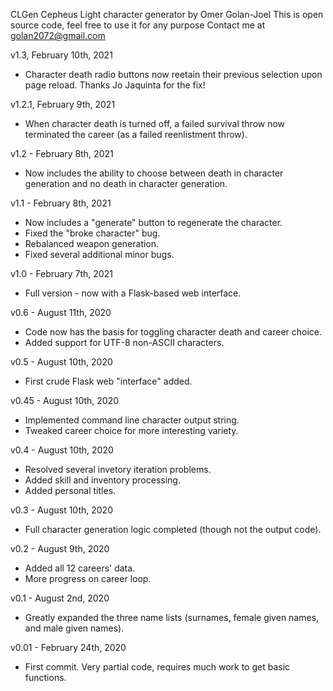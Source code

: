 CLGen
Cepheus Light character generator by Omer Golan-Joel
This is open source code, feel free to use it for any purpose
Contact me at golan2072@gmail.com

v1.3, February 10th, 2021
- Character death radio buttons now reetain their previous selection upon page reload. Thanks Jo Jaquinta for the fix!

v1.2.1, February 9th, 2021
- When character death is turned off, a failed survival throw now terminated the career (as a failed reenlistment throw).

v1.2 - February 8th, 2021
- Now includes the ability to choose between death in character generation and no death in character generation.

v1.1 - February 8th, 2021
- Now includes a "generate" button to regenerate the character.
- Fixed the "broke character" bug.
- Rebalanced weapon generation.
- Fixed several additional minor bugs.

v1.0 - February 7th, 2021
- Full version - now with a Flask-based web interface.

v0.6 - August 11th, 2020
- Code now has the basis for toggling character death and career choice.
- Added support for UTF-8 non-ASCII characters.

v0.5 - August 10th, 2020
- First crude Flask web "interface" added.

v0.45 - August 10th, 2020
- Implemented command line character output string.
- Tweaked career choice for more interesting variety.

v0.4 - August 10th, 2020
- Resolved several invetory iteration problems.
- Added skill and inventory processing.
- Added personal titles.

v0.3 - August 10th, 2020
- Full character generation logic completed (though not the output code).

v0.2 - August 9th, 2020
- Added all 12 careers' data.
- More progress on career loop.

v0.1 - August 2nd, 2020
- Greatly expanded the three name lists (surnames, female given names, and male given names).

v0.01 - February 24th, 2020
- First commit. Very partial code, requires much work to get basic functions.

